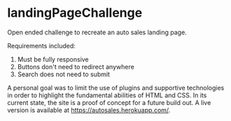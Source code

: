 # landingPageChallenge
Open ended challenge to recreate an auto sales landing page. 

Requirements included:
1. Must be fully responsive
2. Buttons don't need to redirect anywhere
3. Search does not need to submit

A personal goal was to limit the use of plugins and supportive technologies in order to highlight the fundamental abilities of HTML and CSS. In its current state, the site is a proof of concept for a future build out. A live version is available at https://autosales.herokuapp.com/. 
